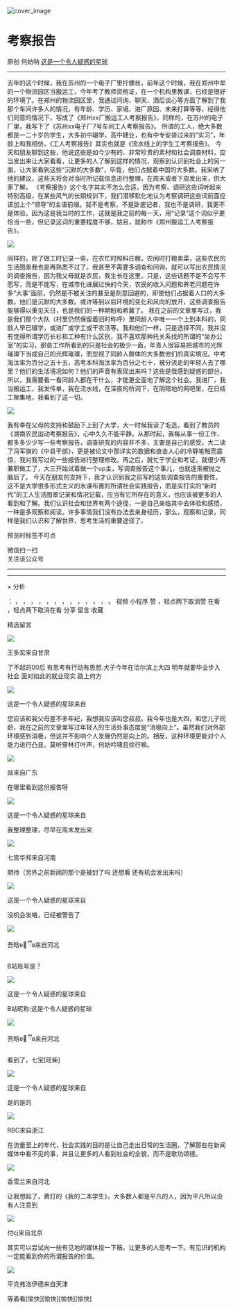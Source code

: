 ![cover_image](https://mmbiz.qpic.cn/mmbiz_jpg/UF0iaTnc0u74oFbolA0mfsTxPhoxvcmlCstXFG7qtUNSv4PCqIjx4ibt4IuPBBTibpiaNmE4oO4hjB0BbhvgkxJlibA/0?wx_fmt=jpeg)

#  考察报告

原创  何妨呐  [ 这是一个令人疑惑的星球 ](javascript:void\(0\);)

__ _ _ _ _

去年的这个时候，我在苏州的一个电子厂里拧螺丝，前年这个时候，我在郑州中牟的一个物流园区当搬运工，今年考了教师资格证，在一个机构里教课，已经是很好的环境了。在郑州的物流园区里，我通过问询、聊天、酒后谈心等方面了解到了我那个车间许多人的情况，有年龄、学历、家境、进厂原因、未来打算等等，经得他们同意的情况下，写成了《郑州xx厂搬运工人考察报告》，同样的，在苏州的电子厂里，我写下了《苏州xx电子厂7号车间工人考察报告》。
所谓的工人，绝大多数都是一二十岁的学生，大多初中辍学，高中肄业，也有中专安排过来的“实习”，年龄上和我相仿，《工人考察报告》其实也就是《流水线上的学生工考察报告》。
今天和朋友聊到这些，他说这些是如今少有的、非常珍贵的素材和社会调查材料，应当发出来让大家看看，让更多的人了解到这样的情况，观察到认识到社会上的另一面，让大家看到这些“沉默的大多数”，毕竟，他们占据着中国的大多数。我采纳了他的建议，这些天将会对当时所记载信息进行整理，在周末或者下周发出来，供大家了解。
《考察报告》这个名字其实不怎么合适，因为考察、调研这些词听起来特别高级，在某些风气的长期规训下，我们潜移默化地认为考察调研这些词前面应该加上个“领导”的主语前缀。我不是考察，不是卧底记者，我也不是调研，我更不是体验，因为这是我当时的工作，这就是我之前的每一天，用“记录”这个词似乎更恰当一些，但记录这词的重要程度不够，姑且，就称作《郑州搬运工人考察报告》。

![](https://mmbiz.qpic.cn/mmbiz_jpg/UF0iaTnc0u74oFbolA0mfsTxPhoxvcmlCZl406IHu4aDFSsibEIBTAHpLzqPxibovTBFANnraoibcabUDibja6M19fA/640?wx_fmt=jpeg)

同样的，除了做工时记录一些，在农忙时照料庄稼，农闲时打粮卖菜，这些农民的生活图景我也是再熟悉不过了。我甚至不需要多调查和问询，就可以写出农民情况的调查报告，因为我父母就是农民，我生长在这里。只是，这些话题不是不会写不愿写，而是不能写，在城市化进展过快的今天，农民的收入问题和养老问题在许多“大事”面前，仍然是不被关注的甚至是刻意回避的，即使他们占据着人口的大多数。他们是沉默的大多数。或许等到以后环境的变化和风向的放开，这些调查报告能够得以重见天日，也是我们的一种期盼和希冀了。
我在之前的文章里写过，我是我们那个大队（村里仍然保留着旧时称呼）里同龄人中唯一一个上到本科的，同龄人早已辍学，或进厂或学工或干农活等。我和他们一样，只是选择不同，我并没有觉得所谓学历长衫和工种有什么区别，我不喜欢那种托关系找的所谓的“坐办公室”的实习，那些工作所看到的只是社会的极少一面，年青人很容易把城市的光辉璀璨下当成自己的光辉璀璨，而忽视了同龄人群体的大多数他们的真实境况。中考淘汰率为百分之五十五，高考本科淘汰率为百分之七十，被分流走的年轻人去了哪里？他们的生活境况如何？他们的声音有表现出来吗？这些是我感到疑惑的部分，所以，我需要看一看同龄人都在干什么，才能更全面地了解这个社会。我进厂，我当搬运工，我发传单，我在流水线，在深夜的桥洞下，在阴暗地的网吧里，在日结工聚集地，我看到了这一切。

![](https://mmbiz.qpic.cn/mmbiz_jpg/UF0iaTnc0u779Wh04uL6Av1NMbXPUUz3Tcmliavx7UjORO2T8tDQceq3uvAmsuFUeAc7zZNkAcWNWZuNull0IsxA/640?wx_fmt=jpeg)

我有幸在父母的支持和鼓励下上到了大学，大一时候我读了毛选，看到了教员的《湖南农民运动考察报告》，心中久久不能平静。从那时起，我每从事一份工作，都多多少少写一些考察报告，调查研究的内容并不多，主要是自己的感受。大二读了冯军旗的《中县干部》，更是被论文中那详实的数据和直击人心的冷静笔触而震惊，我对我写过的一些报告进行整理修改。再之后，就忙于学业和考证，就很少再兼职做工了，大三开始试着做一个up主，写调查报告这个事儿，也就逐渐被抛之脑后了。
今天在朋友的支持下，我才认识到我之前写的这些调查报告的重要性，这不是大学很多形式主义的水课布置的所谓社会实践报告，而是实打实的“新时代”的工人生活图景记录和情况记载，应当有它所存在的意义，也应该被更多的人看到和了解。我们认识社会和世界有两个途径，一是自己亲临其中去体验和感悟，一种是多观察和阅读。许多事情我们没有办法去亲身经历，那么，观察和记录，同样是我们认识和了解世界，思考生活的重要途径了。

  

预览时标签不可点

微信扫一扫  
关注该公众号





****



****



×  分析

：  ，  ，  ，  ，  ，  ，  ，  ，  ，  ，  ，  ，  。  视频  小程序  赞  ，轻点两下取消赞  在看  ，轻点两下取消在看
分享  留言  收藏

精选留言

![](http://wx.qlogo.cn/mmopen/O9pEic1aHxebezua5Lz7EWBHkHZGHBncjkia40raQ7HUbjf1ib7pmsws4nw4NoV2sSNEiahBPtCjicS7PRFQXlSmn9pEQGrWvGr5N/64)

王多宏来自甘肃

了不起的00后   有思考有行动有思想.犬子今年在洽尔滨上大四   明年就要毕业步入社会  面对如此的就业现实  路上何方

![](http://wx.qlogo.cn/mmhead/Q3auHgzwzM6VbGrBOOAlGagxkqgSgMFEKjUr4VTcuSxZf64GJ3Sezw/64)

这是一个令人疑惑的星球来自

您应该和我父母差不多年纪，我想我应该叫您叔叔。我今年也是大四，和您儿子同龄，我在之前的文章里写过年轻人的生活处事态度是“消极向上”。虽然我们对外部环境感到消极，但这并不影响个人发展仍然是向上的。相反，这种环境更能对个人能力进行凸显。莫听穿林打叶声，何妨吟啸且徐行嘛。

![](http://wx.qlogo.cn/mmopen/n6tINRGwUZWD6DsDa7xKnOYrFBwvB5fBliafuVgmhYMS6qNTOjJR3ECFPRmfFwKfVvPKOulAK5D2O3QLfF7zQI6J0qmTIGJUU/64)

燚来自广东

在哪里看到这份报告呀

![](http://wx.qlogo.cn/mmhead/Q3auHgzwzM6VbGrBOOAlGagxkqgSgMFEKjUr4VTcuSxZf64GJ3Sezw/64)

这是一个令人疑惑的星球来自

我整理整理，尽早在周末发出来

![](http://wx.qlogo.cn/mmopen/n6tINRGwUZUoL4QrHvXCDMYicZhr8iazYKqhEJgXulHPGFbibLxb8guEBpEq7MV1vXA8IMWcZ5ATB2ot33E1lTRkEcC6kxULMyH/64)

七宫华郑来自河南

期待（另外之前新闻的那个是被封了吗 还想看 还有机会发出来吗）

![](http://wx.qlogo.cn/mmhead/Q3auHgzwzM6VbGrBOOAlGagxkqgSgMFEKjUr4VTcuSxZf64GJ3Sezw/64)

这是一个令人疑惑的星球来自

没机会发咯，已经被警告了

![](http://wx.qlogo.cn/mmopen/n6tINRGwUZUWV24PBGFCAYKicvojD00ds6TyPjC27CibP7tFz3wFeb6R5CictcVticRIvKsQEpodG2d3fknwu37F5ictc0CxpPbiaHVZcZwZRm9ia9zH2xu5n5A50PX5vrwbmh9/64)

吾晗ʚ🤭 ྀིɞ来自河北

B站账号是？

![](http://wx.qlogo.cn/mmhead/Q3auHgzwzM6VbGrBOOAlGagxkqgSgMFEKjUr4VTcuSxZf64GJ3Sezw/64)

这是一个令人疑惑的星球来自

B站昵称:这是个令人疑惑的星球

![](http://wx.qlogo.cn/mmopen/n6tINRGwUZUWV24PBGFCAYKicvojD00ds6TyPjC27CibP7tFz3wFeb6R5CictcVticRIvKsQEpodG2d3fknwu37F5ictc0CxpPbiaHVZcZwZRm9ia9zH2xu5n5A50PX5vrwbmh9/64)

吾晗ʚ🤭 ྀིɞ来自河北

看到了，七宝[旺柴]

![](http://wx.qlogo.cn/mmhead/Q3auHgzwzM6VbGrBOOAlGagxkqgSgMFEKjUr4VTcuSxZf64GJ3Sezw/64)

这是一个令人疑惑的星球来自

是的是的

![](http://wx.qlogo.cn/mmopen/KHvxKg8z8EhyogtGNPhC4Gfib6IsPGbvZiaqmB3OdOlRJ2krmW6IqcHweYy140DgKhasIib5EXXibB3GicI0ZRwUHQFJ4sDFPhwaZjq3icNJQSP10BzFAgGciaspnwdicPbXbZicz/64)

RBC来自浙江

在流量至上的年代，社会实践的目的是让自己走出日常的生活圈，了解那些在新闻媒体中看不见的事，并且让更多的人看到社会的全貌，而不是歌功颂德。

![](http://wx.qlogo.cn/mmopen/k0Ue4mIpaV8j4tR8j76MhzhsuXz94ic6ibTp3kh5RvR9TBZtl4FBrHrA6d0SJ39EP8gFoy7FcLrIfCB1Snmic3F8CeOMGkkFPocQOCjZMzaLlgheI71VW4CQic75LRrrc57b/64)

香雪兰来自河北

让我想起了，黄灯的《我的二本学生》，大多数人都是平凡的人，因为平凡所以没有人注意到

![](http://wx.qlogo.cn/mmopen/PiajxSqBRaEIzQYric7phpGTLXWYsIwgrebcTctCO9YWNLrk5N3VaZ0vvLPZZpHV8DjgqkbnRqoWUZa8oL3msy0qnreQqXQ7tt5MEOb0QIS5dC1PH2B8fzoXAOuJkFGkHR/64)

付cj来自北京

其实可以尝试向一些有见地的媒体投一下稿，让更多的人思考一下。有见识的机构一定能看到你的所谓报告的价值。

![](http://wx.qlogo.cn/mmopen/n6tINRGwUZVvSR4sQrdAhr6DZ6fY5uepQgeyicFiadpux6hUaN9LvKmUHtsoEGLPYyoqB32nWia9LEvpTIFSQgGYFQOW334drHD/64)

平克弗洛伊德来自天津

等着看[愉快][愉快][愉快][愉快]

